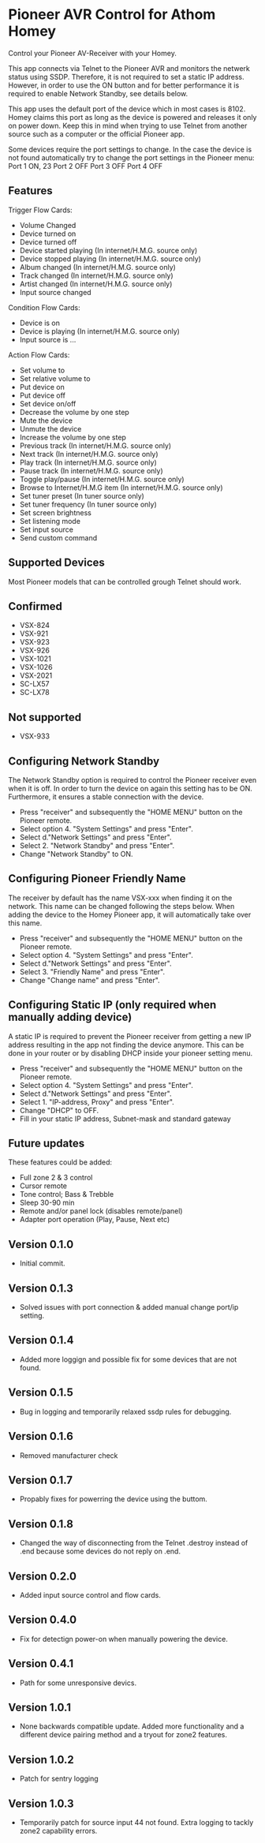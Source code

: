 # Pioneer AVR Control for Athom Homey

Control your Pioneer AV-Receiver with your Homey.

This app connects via Telnet to the Pioneer AVR and monitors the netwerk status using SSDP. Therefore, it is not required to set a static IP address. However, in order to use the ON button and for better performance it is required to enable Network Standby, see details below.

This app uses the default port of the device which in most cases is 8102. Homey claims this port as long as the device is powered and releases it only on power down. Keep this in mind when trying to use Telnet from another source such as a computer or the official Pioneer app.

Some devices require the port settings to change. In the case the device is not found automatically try to change the port settings in the Pioneer menu:
Port 1 ON, 23
Port 2 OFF
Port 3 OFF
Port 4 OFF

## Features
Trigger Flow Cards:
* Volume Changed
* Device turned on
* Device turned off
* Device started playing (In internet/H.M.G. source only)
* Device stopped playing (In internet/H.M.G. source only)
* Album changed (In internet/H.M.G. source only)
* Track changed (In internet/H.M.G. source only)
* Artist changed (In internet/H.M.G. source only)
* Input source changed

Condition Flow Cards:
* Device is on
* Device is playing (In internet/H.M.G. source only)
* Input source is ...

Action Flow Cards:
* Set volume to
* Set relative volume to
* Put device on
* Put device off
* Set device on/off
* Decrease the volume by one step
* Mute the device
* Unmute the device
* Increase the volume by one step
* Previous track (In internet/H.M.G. source only)
* Next track (In internet/H.M.G. source only)
* Play track (In internet/H.M.G. source only)
* Pause track (In internet/H.M.G. source only)
* Toggle play/pause (In internet/H.M.G. source only)
* Browse to Internet/H.M.G item (In internet/H.M.G. source only)
* Set tuner preset (In tuner source only)
* Set tuner frequency (In tuner source only)
* Set screen brightness
* Set listening mode
* Set input source
* Send custom command

## Supported Devices
Most Pioneer models that can be controlled grough Telnet should work.
## Confirmed
* VSX-824
* VSX-921
* VSX-923
* VSX-926
* VSX-1021
* VSX-1026
* VSX-2021
* SC-LX57
* SC-LX78

## Not supported
* VSX-933

## Configuring Network Standby
The Network Standby option is required to control the Pioneer receiver even when it is off. In order to turn the device on again this setting has to be ON. Furthermore, it ensures a stable connection with the device.

* Press "receiver" and subsequently the "HOME MENU" button on the Pioneer remote.
* Select option 4. "System Settings" and press "Enter".
* Select d."Network Settings" and press "Enter".
* Select 2. "Network Standby" and press "Enter".
* Change "Network Standby" to ON.

## Configuring Pioneer Friendly Name
The receiver by default has the name VSX-xxx when finding it on the network. This name can be changed following the steps below. When adding the device to the Homey Pioneer app, it will automatically take over this name. 

* Press "receiver" and subsequently the "HOME MENU" button on the Pioneer remote.
* Select option 4. "System Settings" and press "Enter".
* Select d."Network Settings" and press "Enter".
* Select 3. "Friendly Name" and press "Enter".
* Change "Change name" and press "Enter".

## Configuring Static IP (only required when manually adding device)
A static IP is required to prevent the Pioneer receiver from getting a new IP address resulting in the app not finding the device anymore. This can be done in your router or by disabling DHCP inside your pioneer setting menu.

* Press "receiver" and subsequently the "HOME MENU" button on the Pioneer remote.
* Select option 4. "System Settings" and press "Enter".
* Select d."Network Settings" and press "Enter".
* Select 1. "IP-address, Proxy" and press "Enter".
* Change "DHCP" to OFF.
* Fill in your static IP address, Subnet-mask and standard gateway

## Future updates
These features could be added:

* Full zone 2 & 3 control
* Cursor remote
* Tone control; Bass & Trebble
* Sleep 30-90 min
* Remote and/or panel lock (disables remote/panel)
* Adapter port operation (Play, Pause, Next etc)

## Version 0.1.0
* Initial commit.

## Version 0.1.3
* Solved issues with port connection & added manual change port/ip setting.

## Version 0.1.4
* Added more loggign and possible fix for some devices that are not found.

## Version 0.1.5
* Bug in logging and temporarily relaxed ssdp rules for debugging.

## Version 0.1.6
* Removed manufacturer check

## Version 0.1.7
* Propably fixes for powerring the device using the buttom.

## Version 0.1.8
* Changed the way of disconnecting from the Telnet .destroy instead of .end because some devices do not reply on .end.

## Version 0.2.0
* Added input source control and flow cards.

## Version 0.4.0
* Fix for detectign power-on when manually powering the device.

## Version 0.4.1
* Path for some unresponsive devics.

## Version 1.0.1
* None backwards compatible update. Added more functionality and a different device pairing method and a tryout for zone2 features.

## Version 1.0.2
* Patch for sentry logging

## Version 1.0.3
* Temporarily patch for source input 44 not found. Extra logging to tackly zone2 capability errors.





